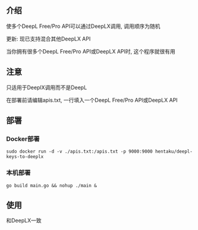 ## 介绍
使多个DeepL Free/Pro API可以通过DeepLX调用, 调用顺序为随机

更新: 现已支持混合其他DeepLX API

当你拥有很多个DeepL Free/Pro API或DeepLX API时, 这个程序就很有用

## 注意
只适用于DeeplX调用而不是DeepL

在部署前请编辑apis.txt, 一行填入一个DeepL Free/Pro API或DeepLX API

## 部署

### Docker部署
```
sudo docker run -d -v ./apis.txt:/apis.txt -p 9000:9000 hentaku/deepl-keys-to-deeplx
```
### 本机部署
```
go build main.go && nohup ./main &
```

## 使用
和DeepLX一致
